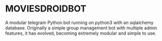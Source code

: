 # MOVIESDROIDBOT
A modular telegram Python bot running on python3 with an sqlalchemy database.  Originally a simple group management bot with multiple admin features, it has evolved, becoming extremely modular and simple to use.
